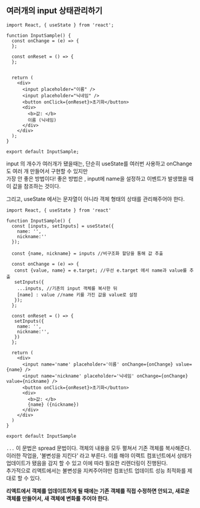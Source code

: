 ## 여러개의 input 상태관리하기   

```
import React, { useState } from 'react';

function InputSample() {
  const onChange = (e) => {
  };

  const onReset = () => {
  };


  return (
    <div>
      <input placeholder="이름" />
      <input placeholder="닉네임" />
      <button onClick={onReset}>초기화</button>
      <div>
        <b>값: </b>
        이름 (닉네임)
      </div>
    </div>
  );
}

export default InputSample;
```

input 의 개수가 여러개가 됐을때는, 단순히 useState를 여러번 사용하고 onChange 도 여러 개 만들어서 구현할 수 있지만   
가장 안 좋은 방법이다! 좋은 방법은 , input에 name을 설정하고 이벤트가 발생했을 때 이 값을 참조하는 것이다.  

그리고, useState 에서는 문자열이 아니라 객체 형태의 상태를 관리해주어야 한다.    

```
import React, { useState } from 'react'

function InputSample() {
  const [inputs, setInputs] = useState({
    name: '',
    nickname:''
  });

  const {name, nickname} = inputs //비구조화 할당을 통해 값 추출  
  
  const onChange = (e) => {
   const {value, name} = e.target; //우선 e.target 에서 name과 value를 추출
   setInputs({
    ...inputs, //기존의 input 객체를 복사한 뒤
    [name] : value //name 키를 가진 값을 value로 설정
   });
  };

  const onReset = () => {
   setInputs({
    name: '',
    nickname:'',
   })
  };

  return (
    <div>
      <input name='name' placeholder='이름' onChange={onChange} value={name} />
      <input name='nickname' placeholder='닉네임' onChange={onChange} value={nickname} />
      <button onClick={onReset}>초기화</button>
      <div>
        <b>값: </b>
        {name} ({nickname})
      </div>
    </div>
  )
}

export default InputSample

```

`...` 이 문법은 spread 문법이다. 객체의 내용을 모두 펼쳐서 기존 객체를 복사해준다.    
이러한 작업을, '불변성을 지킨다' 라고 부른다. 이를 해야 이랙트 컴포넌트에서 상태가 업데이트가 됐음을 감지 할 수 있고 이에 따라 필요한 리렌더링이 진행된다.   
추가적으로 리액트에서는 불변성을 지켜주어야만 컴포넌트 업데이트 성능 최적화를 제대로 할 수 있다.  

**리액트에서 객체를 업데이트하게 될 때에는 기존 객체를 직접 수정하면 안되고, 새로운 객체를 만들어서, 새 객체에 변화를 주어야 한다.**  


